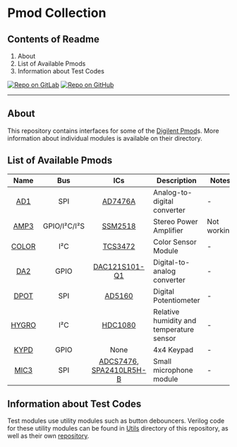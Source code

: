 # Pmod Collection

## Contents of Readme

1. About
2. List of Available Pmods
3. Information about Test Codes

[![Repo on GitLab](https://img.shields.io/badge/repo-GitLab-6C488A.svg)](https://gitlab.com/suoglu/pmod)
[![Repo on GitHub](https://img.shields.io/badge/repo-GitHub-3D76C2.svg)](https://github.com/suoglu/Pmod)

---

## About

This repository contains interfaces for some of the [Digilent Pmod](https://reference.digilentinc.com/reference/pmod/start)s. More information about individual modules is available on their directory.

## List of Available Pmods

|   Name   | Bus | ICs | Description | Notes |
| :------: | :----: | :----: | ------ | ------ |
|  [AD1](Pmods/AD1)   |   SPI   | [AD7476A](https://www.analog.com/media/cn/technical-documentation/evaluation-documentation/AD7476A_7477A_7478A.pdf) | Analog-to-digital converter | - |
|  [AMP3](Pmods/AMP3)   |  GPIO/I²C/I²S  | [SSM2518](https://www.analog.com/media/en/technical-documentation/data-sheets/SSM2518.pdf) | Stereo Power Amplifier  | Not working |
|  [COLOR](Pmods/COLOR)   |   I²C   | [TCS3472](https://ams.com/documents/20143/36005/TCS3472_DS000390_3-00.pdf/6fe47e15-e32f-7fa7-03cb-22935da44b26) | Color Sensor Module | - |
|  [DA2](Pmods/DA2)   |   GPIO   | [DAC121S101-Q1](https://www.ti.com/lit/ds/symlink/dac121s101.pdf) | Digital-to-analog converter | - |
|  [DPOT](Pmods/DPOT)   |   SPI   | [AD5160](https://www.analog.com/media/en/technical-documentation/data-sheets/AD5160.pdf) | Digital Potentiometer | - |
|  [HYGRO](Pmods/HYGRO)   |   I²C   | [HDC1080](https://www.ti.com/lit/ds/symlink/hdc1080.pdf) | Relative humidity and temperature sensor | - |
|  [KYPD](Pmods/KYPD)   |   GPIO   | None | 4x4 Keypad | - |
|  [MIC3](Pmods/MIC3)   |   SPI   | [ADCS7476](http://www.ti.com/lit/ds/symlink/adcs7476.pdf), [SPA2410LR5H-B](https://reference.digilentinc.com/_media/reference/pmod/pmodmic3/mic3microphone_datasheet.pdf) | Small microphone module | - |

## Information about Test Codes

Test modules use utility modules such as button debouncers. Verilog code for these utility modules can be found in [Utils](Utils) directory of this repository, as well as their own [repository](https://gitlab.com/suoglu/verilog-utilty-modules).
